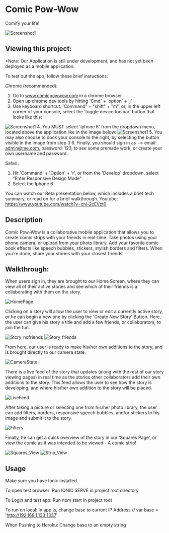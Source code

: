 Comic Pow-Wow
=====================

Comify your life!

![Screenshot1](http://i.imgur.com/DAp5dke.png)

## Viewing this project:

*Note: Our Application is still under development, and has not yet been deployed as a mobile application.

To test out the app, follow these brief instuctions:

Chrome (recommended):
  1. Go to www.comicpowwow.com in a chrome browser
  2. Open up chrome dev tools by hitting 'Cmd' + 'option' + 'j' 
  3. Use keyboard shortcut: 'Command" + "shift" + "m", or, in the upper left corner of your console, select the 'toggle device toolbar' button that looks like this:
  
  ![Screenshot1](http://i.imgur.com/6GQTscC.png)
  4. You MUST select 'iphone 6' from the dropdown menu, located above the application like in the image below:
  ![Screenshot1](http://i.imgur.com/fFtM35U.png)
  5. You may also choose to dock your console to the right, by selecting the button visible in the image from step 3
  6. Finally, you should sign in as --> email: admin@me.com, password: 123, to see some premade work, or create your own username and password.

Safari:
  1. Hit 'Command' + 'Option' + 'r', or from the 'Develop' dropdown, select "Enter Responsive Design Mode"
  2. Select the Iphone 6


You can watch our Beta presentation below, which includes a brief tech summary, or read on for a brief walkthrough.
Youtube: https://www.youtube.com/watch?v=cni-2cEVzt0

## Description

Comic Pow-Wow is a collaborative mobile application that allows you to create comic strips with your friends in real-time. Take photos using your phone camera, or upload from your photo library. Add your favorite comic book effects like speech bubbles, stickers, stylish borders and filters. When you're done, share your stories with your closest friends!

## Walkthrough:

When users sign in, they are brought to our Home Screen, where they can view all of their active stories and see which of their friends is a collaborating with them on the story.

![HomePage](http://i.imgur.com/LoNmAOK.png)

Clicking on a story will allow the user to view or edit a currently active story, or he can begin a new one by clicking the 'Create New Story' Button. Here, the user can give his story a title and add a few friends, or collaborators, to join the fun.

![Story_nofriends](http://i.imgur.com/A3hZL72.png) ![Story_friends](http://i.imgur.com/tcw7J0Q.png)

From here, our user is ready to make his/her own additions to the story, and is brought directly to our camera state.

![CameraState](http://i.imgur.com/XOSqmzN.png)

There is a live feed of the story that updates (along with the rest of our story viewing pages) in real time as the stories other collaborators add their own additions to the story. This feed allows the user to see how the story is developing, and where his/her own addition to the story will be placed.

![LiveFeed](http://i.imgur.com/qWaaxbN.png)

After taking a picture or selecting one from his/her photo library, the user can add filters, borders, responsive speech bubbles, and/or stickers to his image and submit it to the story.

![Filters](http://i.imgur.com/RuFGP3z.png)

Finally, he can get a quick overview of the story in our 'Squares Page', or view the comic as it was intended to be viewed - A comic strip!

![Squares_View](http://i.imgur.com/NYdEzAt.png)
![Strip_View](http://i.imgur.com/oKI1vHu.png)

## Usage

Make sure you have Ionic installed.

To open test browser:
Run IONIC SERVE in project root directory

To Login and test app:
Run npm start in project root

To run on local:
In app.js, change base to current IP Address
// var base = 'http://192.168.1.133:1337'

When Pushing to Heroku:
Change base to an empty string
